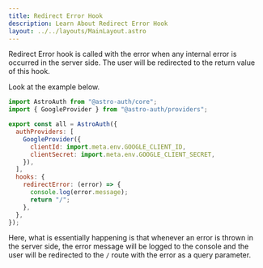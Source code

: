 ```yaml
---
title: Redirect Error Hook
description: Learn About Redirect Error Hook
layout: ../../layouts/MainLayout.astro
---
```


Redirect Error hook is called with the error when any internal error is occurred in the server side. The user will be redirected to the return value of this hook.

Look at the example below.

```js
import AstroAuth from "@astro-auth/core";
import { GoogleProvider } from "@astro-auth/providers";

export const all = AstroAuth({
  authProviders: [
    GoogleProvider({
      clientId: import.meta.env.GOOGLE_CLIENT_ID,
      clientSecret: import.meta.env.GOOGLE_CLIENT_SECRET,
    }),
  ],
  hooks: {
    redirectError: (error) => {
      console.log(error.message);
      return "/";
    },
  },
});
```

Here, what is essentially happening is that whenever an error is thrown in the server side, the error message will be logged to the console and the user will be redirected to the `/` route with the error as a query parameter.
